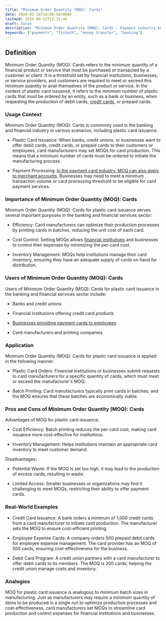 ```yaml
---
title: "Minimum Order Quantity (MOQ): Cards"
date: 2024-01-26T10:09:58+0000
lastmod: 2025-08-11T12:15:44
draft: false
description: "Minimum Order Quantity (MOQ): Cards - Payment industry knowledge and insights"
keywords: ["payments", "fintech", "money transfer", "banking"]
---
```


## Definition

Minimum Order Quantity (MOQ): Cards refers to the minimum quantity of a financial product or service that must be purchased or transacted by a customer or client. It is a threshold set by financial institutions, businesses, or service providers, and customers are required to meet or exceed this minimum quantity to avail themselves of the product or service. In the context of plastic card issuance, it refers to the minimum number of plastic cards that must be ordered by an entity, such as a bank or business, when requesting the production of debit cards, [credit cards](https://faisalkhanllc.xyz/resources/payments-wiki/c/credit-card/), or prepaid cards.

### Usage Context

Minimum Order Quantity (MOQ): Cards is commonly used in the banking and financial industry in various scenarios, including plastic card issuance:

- Plastic Card Issuance: When banks, credit unions, or businesses want to offer debit cards, credit cards, or prepaid cards to their customers or employees, card manufacturers may set MOQs for card production. This means that a minimum number of cards must be ordered to initiate the manufacturing process.

- Payment Processing: [In the payment card industry, MOQ can also apply to merchant accounts](https://faisalkhanllc.xyz/resources/payments-wiki/p/payment-processor/). Businesses may need to meet a minimum transaction volume or card processing threshold to be eligible for card payment services.

### Importance of Minimum Order Quantity (MOQ): Cards

Minimum Order Quantity (MOQ): Cards for plastic card issuance serves several important purposes in the banking and financial services sector:

- Efficiency: Card manufacturers can optimize their production processes by printing cards in batches, reducing the unit cost of each card.

- Cost Control: Setting MOQs allows [financial institutions](https://faisalkhanllc.xyz/resources/payments-wiki/f/financial-institution-fi/) and businesses to control their expenses by minimizing the per-card cost.

- Inventory Management: MOQs help institutions manage their card inventory, ensuring they have an adequate supply of cards on hand for distribution.

### Users of Minimum Order Quantity (MOQ): Cards

Users of Minimum Order Quantity (MOQ): Cards for plastic card issuance in the banking and financial services sector include:

- Banks and credit unions

- Financial institutions offering credit card products

- [Businesses providing payment cards to employees](https://faisalkhanllc.xyz/resources/payments-wiki/p/prepaid-gift-card/)

- Card manufacturers and printing companies

### Application

Minimum Order Quantity (MOQ): Cards for plastic card issuance is applied in the following manner:

- Plastic Card Orders: Financial institutions or businesses submit requests to card manufacturers for a specific quantity of cards, which must meet or exceed the manufacturer's MOQ.

- Batch Printing: Card manufacturers typically print cards in batches, and the MOQ ensures that these batches are economically viable.

### Pros and Cons of Minimum Order Quantity (MOQ): Cards

Advantages of MOQ for plastic card issuance:

- Cost Efficiency: Batch printing reduces the per-card cost, making card issuance more cost-effective for institutions.

- Inventory Management: Helps institutions maintain an appropriate card inventory to meet customer demand.

Disadvantages:

- Potential Waste: If the MOQ is set too high, it may lead to the production of excess cards, resulting in waste.

- Limited Access: Smaller businesses or organizations may find it challenging to meet MOQs, restricting their ability to offer payment cards.

### Real-World Examples

- Credit Card Issuance: A bank orders a minimum of 1,000 credit cards from a card manufacturer to initiate card production. The manufacturer sets the MOQ to ensure cost-efficient printing.

- Employee Expense Cards: A company orders 500 prepaid debit cards for employee expense management. The card provider has an MOQ of 500 cards, ensuring cost-effectiveness for the business.

- Debit Card Program: A credit union partners with a card manufacturer to offer debit cards to its members. The MOQ is 200 cards, helping the credit union manage costs and inventory.

### Analogies

MOQ for plastic card issuance is analogous to minimum batch sizes in manufacturing. Just as manufacturers may require a minimum quantity of items to be produced in a single run to optimize production processes and cost-effectiveness, card manufacturers set MOQs to streamline card production and control expenses for financial institutions and businesses.